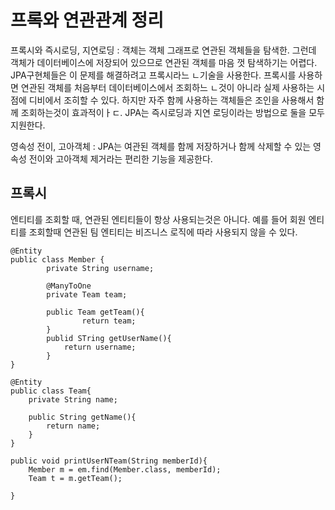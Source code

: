 # 프록와 연관관계 정리 
프록시와 즉시로딩, 지연로딩 : 객체는 객체 그래프로 연관된 객체들을 탐색한. 그런데 객체가 데이터베이스에 저장되어 있으므로 연관된 객체를 마음 껏 탐색하기는 어렵다. 
JPA구현체들은 이 문제를 해결하려고 프록시라느 ㄴ기술을 사용한다. 프록시를 사용하면 연관된 객체를 처음부터 데이터베이스에서 조회하느 ㄴ것이 아니라 실제 사용하는 시점에 디비에서 조히할 수 있다. 하지만 자주 함께 사용하는 객체들은 조인을 사용해서 함께 조회하는것이 효과적이ㅏㄷ. 
JPA는 즉시로딩과 지연 로딩이라는 방법으로 둘을 모두 지원한다. 

영속성 전이, 고아객체 : JPA는 여관된 객체를 함께 저장하거나 함께 삭제할 수 있는 영속성 전이와 고아객체 제거라는 편리한 기능을 제공한다.
## 프록시
엔티티를 조회할 때, 연관된 엔티티들이 항상 사용되는것은 아니다. 예를 들어 회원 엔티티를 조회할때 연관된 팀 엔티티는 비즈니스 로직에 따라 사용되지 않을 수 있다. 
```
@Entity
public class Member {
        private String username;

        @ManyToOne 
        private Team team;

        public Team getTeam(){
                return team;
        }
        publid STring getUserName(){
            return username;
        }
}
```

```
@Entity
public class Team{
    private String name;

    public String getName(){
        return name;
    }
}
```

```
public void printUserNTeam(String memberId){
    Member m = em.find(Member.class, memberId);
    Team t = m.getTeam();

}
```

